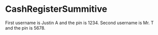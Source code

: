 # CashRegisterSummitive
First username is Justin A and the pin is 1234.
Second username is Mr. T and the pin is 5678.
